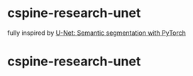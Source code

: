 # cspine-research-unet

fully inspired by <a href="https://github.com/milesial/Pytorch-UNet">U-Net: Semantic segmentation with PyTorch<a>
# cspine-research-unet
